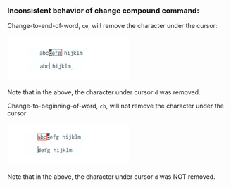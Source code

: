 

### Inconsistent behavior of change compound command:


Change-to-end-of-word, `ce`, will remove the character under the cursor:

![change-to-end](./assets/change-to-end-of-word.png)

Note that in the above, the character under cursor `d` was removed.



Change-to-beginning-of-word, `cb`, will not remove the character under the cursor:

![change-to-back](./assets/change-to-beginning-of-word.png)

Note that in the above, the character under cursor `d` was NOT removed.



